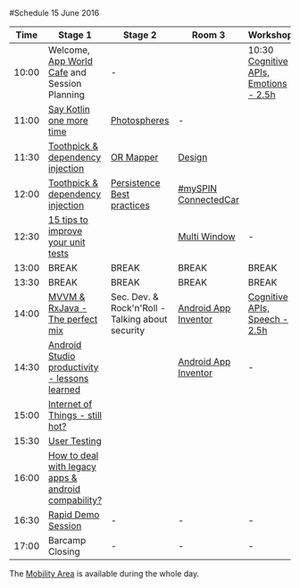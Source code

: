 #Schedule 15 June 2016

Time | Stage 1 | Stage 2 | Room 3 |  Workshop | 
-----|--------|---------|---------|---------
10:00  | Welcome, [App World Cafe](app_world_cafe.md) and Session Planning | - |  | 10:30 [Cognitive APIs, Emotions - 2.5h](microsoft_workshop1.md)
11:00  | [Say Kotlin one more time](sessions/kotlin_hendrik_kokocinski.md)|[Photospheres](sessions/photosphere_bodemann.md)|-|  
11:30  | [Toothpick & dependency injection](sessions/ependency_injection_toothpick_reguera.md)|[OR Mapper](sessions/or_mapper.md)|[Design](sessions/design_jonathan.md)| 
12:00  | [Toothpick & dependency injection](toothpick.md)|[Persistence Best practices](persistence.md)|[#mySPIN ConnectedCar](myspin.md)| 
12:30  | [15 tips to improve your unit tests](sessions/unit_tests_danny_preussler.md)|| [Multi Window](multi_window.md)|-| 
13:00  | BREAK     | BREAK | BREAK | BREAK 
13:30  | BREAK     | BREAK | BREAK | BREAK 
14:00  | [MVVM & RxJava - The perfect mix](mvvm.md)|Sec. Dev. & Rock'n'Roll - Talking about security|[Android App Inventor](app_inventor.md)| [Cognitive APIs, Speech - 2.5h](microsoft_workshop2.md) 
14:30  | [Android Studio productivity - lessons learned](android_studio.md)||[Android App Inventor](app_inventor.md)|-|  
15:00  | [Internet of Things - still hot?](iot.md)| | |
15:30  | [User Testing](user_testing.md)| | |
16:00  | [How to deal with legacy apps & android compability?](legacy.md)| | |
16:30  | [Rapid Demo Session](rapid_demos.md)| - | - | -  
17:00  | Barcamp Closing        | - | - | -

The [Mobility Area](area_mobility.md) is available during the whole day.
